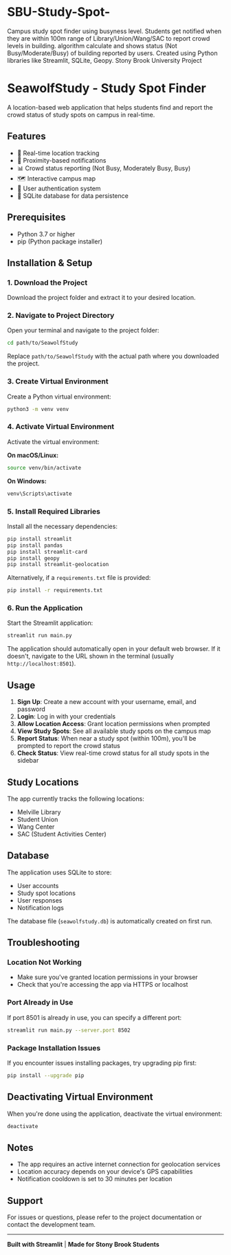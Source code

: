 # SBU-Study-Spot-
Campus study spot finder using busyness level. Students get notified when they are within 100m range of Library/Union/Wang/SAC to report crowd levels in building. algorithm calculate and shows  status (Not Busy/Moderate/Busy) of building reported by users. Created using Python libraries like Streamlit, SQLite, Geopy. Stony Brook University Project

# SeawolfStudy - Study Spot Finder

A location-based web application that helps students find and report the crowd status of study spots on campus in real-time.

## Features

- 📍 Real-time location tracking
- 🎯 Proximity-based notifications
- 📊 Crowd status reporting (Not Busy, Moderately Busy, Busy)
- 🗺️ Interactive campus map
- 👤 User authentication system
- 💾 SQLite database for data persistence

## Prerequisites

- Python 3.7 or higher
- pip (Python package installer)

## Installation & Setup

### 1. Download the Project

Download the project folder and extract it to your desired location.

### 2. Navigate to Project Directory

Open your terminal and navigate to the project folder:

```bash
cd path/to/SeawolfStudy
```

Replace `path/to/SeawolfStudy` with the actual path where you downloaded the project.

### 3. Create Virtual Environment

Create a Python virtual environment:

```bash
python3 -m venv venv
```

### 4. Activate Virtual Environment

Activate the virtual environment:

**On macOS/Linux:**
```bash
source venv/bin/activate
```

**On Windows:**
```bash
venv\Scripts\activate
```

### 5. Install Required Libraries

Install all the necessary dependencies:

```bash
pip install streamlit
pip install pandas
pip install streamlit-card
pip install geopy
pip install streamlit-geolocation
```

Alternatively, if a `requirements.txt` file is provided:

```bash
pip install -r requirements.txt
```

### 6. Run the Application

Start the Streamlit application:

```bash
streamlit run main.py
```

The application should automatically open in your default web browser. If it doesn't, navigate to the URL shown in the terminal (usually `http://localhost:8501`).

## Usage

1. **Sign Up**: Create a new account with your username, email, and password
2. **Login**: Log in with your credentials
3. **Allow Location Access**: Grant location permissions when prompted
4. **View Study Spots**: See all available study spots on the campus map
5. **Report Status**: When near a study spot (within 100m), you'll be prompted to report the crowd status
6. **Check Status**: View real-time crowd status for all study spots in the sidebar

## Study Locations

The app currently tracks the following locations:
- Melville Library
- Student Union
- Wang Center
- SAC (Student Activities Center)

## Database

The application uses SQLite to store:
- User accounts
- Study spot locations
- User responses
- Notification logs

The database file (`seawolfstudy.db`) is automatically created on first run.

## Troubleshooting

### Location Not Working
- Make sure you've granted location permissions in your browser
- Check that you're accessing the app via HTTPS or localhost

### Port Already in Use
If port 8501 is already in use, you can specify a different port:
```bash
streamlit run main.py --server.port 8502
```

### Package Installation Issues
If you encounter issues installing packages, try upgrading pip first:
```bash
pip install --upgrade pip
```

## Deactivating Virtual Environment

When you're done using the application, deactivate the virtual environment:

```bash
deactivate
```

## Notes

- The app requires an active internet connection for geolocation services
- Location accuracy depends on your device's GPS capabilities
- Notification cooldown is set to 30 minutes per location

## Support

For issues or questions, please refer to the project documentation or contact the development team.

---

**Built with Streamlit** | **Made for Stony Brook Students**
